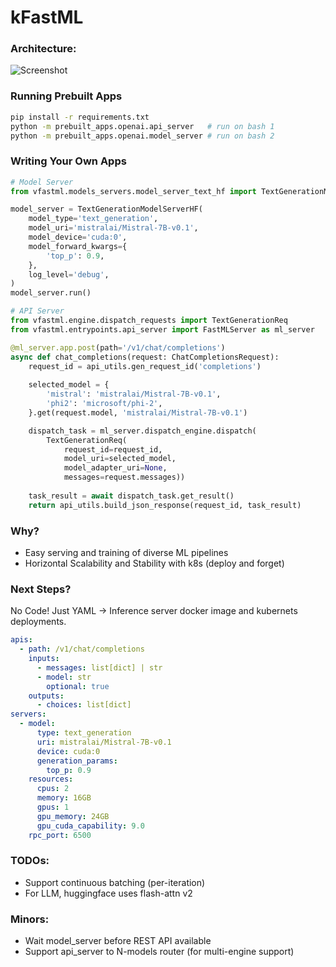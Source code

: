 # kFastML

### Architecture:

![Screenshot](docs/architecture.png)

### Running Prebuilt Apps
``` bash
pip install -r requirements.txt
python -m prebuilt_apps.openai.api_server   # run on bash 1
python -m prebuilt_apps.openai.model_server # run on bash 2
```

### Writing Your Own Apps
``` python
# Model Server
from vfastml.models_servers.model_server_text_hf import TextGenerationModelServerHF

model_server = TextGenerationModelServerHF(
    model_type='text_generation',
    model_uri='mistralai/Mistral-7B-v0.1',
    model_device='cuda:0',
    model_forward_kwargs={
        'top_p': 0.9,
    },
    log_level='debug',
)
model_server.run()
```
``` python
# API Server
from vfastml.engine.dispatch_requests import TextGenerationReq
from vfastml.entrypoints.api_server import FastMLServer as ml_server

@ml_server.app.post(path='/v1/chat/completions')
async def chat_completions(request: ChatCompletionsRequest):
    request_id = api_utils.gen_request_id('completions')
    
    selected_model = {
        'mistral': 'mistralai/Mistral-7B-v0.1',
        'phi2': 'microsoft/phi-2',
    }.get(request.model, 'mistralai/Mistral-7B-v0.1')

    dispatch_task = ml_server.dispatch_engine.dispatch(
        TextGenerationReq(
            request_id=request_id,
            model_uri=selected_model,
            model_adapter_uri=None,
            messages=request.messages))
    
    task_result = await dispatch_task.get_result()
    return api_utils.build_json_response(request_id, task_result)
```

### Why?

- Easy serving and training of diverse ML pipelines
- Horizontal Scalability and Stability with k8s (deploy and forget)

### Next Steps?

No Code! Just YAML &rarr; Inference server docker image and kubernets deployments.

``` YAML
apis:
  - path: /v1/chat/completions
    inputs:
      - messages: list[dict] | str
      - model: str
        optional: true
    outputs:
      - choices: list[dict]
servers:
  - model:
      type: text_generation
      uri: mistralai/Mistral-7B-v0.1
      device: cuda:0
      generation_params:
        top_p: 0.9
    resources:
      cpus: 2
      memory: 16GB
      gpus: 1
      gpu_memory: 24GB
      gpu_cuda_capability: 9.0
    rpc_port: 6500
```

### TODOs:

- Support continuous batching (per-iteration)
- For LLM, huggingface uses flash-attn v2

### Minors:

- Wait model_server before REST API available
- Support api_server to N-models router (for multi-engine support)